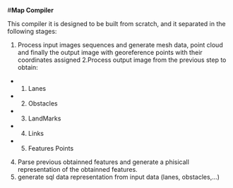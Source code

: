 #**Map Compiler**

This compiler it is designed to be built from scratch, and it separated in the following stages:
1. Process input images sequences and generate mesh data, point cloud and finally the output image with georeference points with 
their coordinates assigned
2.Process output image from the previous step to obtain:
  - 1. Lanes
  - 2. Obstacles
  - 3. LandMarks
  - 4. Links
  - 5. Features Points
4. Parse previous obtainned features and generate a phisicall representation of the obtainned features.
5. generate sql data representation from input data (lanes, obstacles,...)
